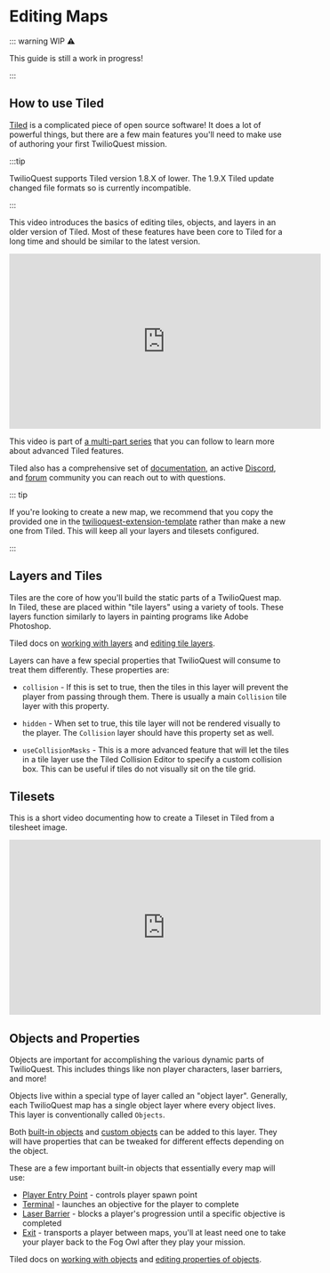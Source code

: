 # Editing Maps

::: warning WIP ⚠️

This guide is still a work in progress!

:::

## How to use Tiled

[Tiled](https://www.mapeditor.org/) is a complicated piece of open source software! It does a lot of powerful things, but there are a few main features you'll need to make use of authoring your first TwilioQuest mission.

:::tip

TwilioQuest supports Tiled version 1.8.X of lower. The 1.9.X Tiled update changed file formats so is currently incompatible.

:::

This video introduces the basics of editing tiles, objects, and layers in an older version of Tiled. Most of these features have been core to Tiled for a long time and should be similar to the latest version.

<iframe width="560" height="315" src="https://www.youtube.com/embed/ZwaomOYGuYo" title="YouTube video player" frameborder="0" allow="accelerometer; autoplay; clipboard-write; encrypted-media; gyroscope; picture-in-picture" allowfullscreen></iframe>

This video is part of [a multi-part series](https://gamefromscratch.com/tiled-map-editor-tutorial-series/) that you can follow to learn more about advanced Tiled features.

Tiled also has a comprehensive set of [documentation](https://doc.mapeditor.org/en/stable/manual/introduction/), an active [Discord](https://discord.com/invite/39wbTv7), and [forum](https://discourse.mapeditor.org/) community you can reach out to with questions.

::: tip

If you're looking to create a new map, we recommend that you copy the provided one in the [twilioquest-extension-template](https://github.com/TwilioQuest/twilioquest-extension-template) rather than make a new one from Tiled. This will keep all your layers and tilesets configured.

:::

## Layers and Tiles

Tiles are the core of how you'll build the static parts of a TwilioQuest map. In Tiled, these are placed within "tile layers" using a variety of tools. These layers function similarly to layers in painting programs like Adobe Photoshop.

Tiled docs on [working with layers](https://doc.mapeditor.org/en/stable/manual/layers/) and [editing tile layers](https://doc.mapeditor.org/en/stable/manual/editing-tile-layers/).

Layers can have a few special properties that TwilioQuest will consume to treat them differently. These properties are:

- `collision` - If this is set to true, then the tiles in this layer will prevent the player from passing through them. There is usually a main `Collision` tile layer with this property.

- `hidden` - When set to true, this tile layer will not be rendered visually to the player. The `Collision` layer should have this property set as well.

- `useCollisionMasks` - This is a more advanced feature that will let the tiles in a tile layer use the Tiled Collision Editor to specify a custom collision box. This can be useful if tiles do not visually sit on the tile grid.

## Tilesets

This is a short video documenting how to create a Tileset in Tiled from a tilesheet image.

<iframe width="560" height="315" src="https://www.youtube.com/embed/x8v5j5kWY8k" title="YouTube video player" frameborder="0" allow="accelerometer; autoplay; clipboard-write; encrypted-media; gyroscope; picture-in-picture" allowfullscreen></iframe>

## Objects and Properties

Objects are important for accomplishing the various dynamic parts of TwilioQuest. This includes things like non player characters, laser barriers, and more!

Objects live within a special type of layer called an "object layer". Generally, each TwilioQuest map has a single object layer where every object lives. This layer is conventionally called `Objects`.

Both [built-in objects](/api/objects.html) and [custom objects](guide/custom_objects.html) can be added to this layer. They will have properties that can be tweaked for different effects depending on the object.

These are a few important built-in objects that essentially every map will use:

- [Player Entry Point](/api/objects.html#player-entry-points) - controls player spawn point
- [Terminal](/api/objects.html#terminals) - launches an objective for the player to complete
- [Laser Barrier](/api/objects.html#laser-barriers) - blocks a player's progression until a specific objective is completed
- [Exit](/api/objects.html#exits) - transports a player between maps, you'll at least need one to take your player back to the Fog Owl after they play your mission.

Tiled docs on [working with objects](https://doc.mapeditor.org/en/stable/manual/objects/) and [editing properties of objects](https://doc.mapeditor.org/en/stable/manual/custom-properties/).
